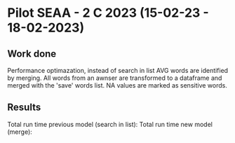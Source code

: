 # Pilot SEAA - 2 C 2023 (15-02-23 - 18-02-2023)

## Work done
Performance optimazation, instead of search in list AVG words are identified by merging. All words from an awnser are transformed to a dataframe and merged with the 'save' words list. NA values are marked as sensitive words. 

## Results 
Total run time previous model (search in list): 
Total run time new model (merge): 